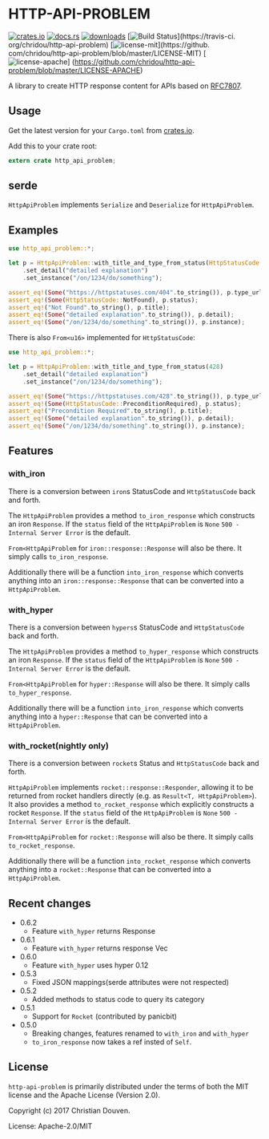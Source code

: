 # HTTP-API-PROBLEM

[![crates.io](https://img.shields.io/crates/v/http-api-problem.svg)](https://crates.io/crates/http-api-problem)
[![docs.rs](https://docs.rs/http-api-problem/badge.svg)](https://docs.rs/http-api-problem)
[![downloads](https://img.shields.io/crates/d/http-api-problem.svg)](https://crates.io/crates/http-api-problem)
[![Build Status](https://travis-ci.org/chridou/http-api-problem.svg?branch=master)](https://travis-ci.
org/chridou/http-api-problem)
[![license-mit](http://img.shields.io/badge/license-MIT-blue.svg)](https://github.
com/chridou/http-api-problem/blob/master/LICENSE-MIT)
[![license-apache](http://img.shields.io/badge/license-APACHE-blue.svg)]
(https://github.com/chridou/http-api-problem/blob/master/LICENSE-APACHE)

A library to create HTTP response content for APIs based on
[RFC7807](https://tools.ietf.org/html/rfc7807).

## Usage

Get the latest version for your `Cargo.toml` from
[crates.io](https://crates.io/crates/http-api-problem).

Add this to your crate root:

```rust
extern crate http_api_problem;
```

 ## serde

`HttpApiProblem` implements `Serialize` and `Deserialize` for
`HttpApiProblem`.

## Examples

```rust
use http_api_problem::*;

let p = HttpApiProblem::with_title_and_type_from_status(HttpStatusCode::NotFound)
    .set_detail("detailed explanation")
    .set_instance("/on/1234/do/something");

assert_eq!(Some("https://httpstatuses.com/404".to_string()), p.type_url);
assert_eq!(Some(HttpStatusCode::NotFound), p.status);
assert_eq!("Not Found".to_string(), p.title);
assert_eq!(Some("detailed explanation".to_string()), p.detail);
assert_eq!(Some("/on/1234/do/something".to_string()), p.instance);
```

There is also `From<u16>` implemented for `HttpStatusCode`:

```rust
use http_api_problem::*;

let p = HttpApiProblem::with_title_and_type_from_status(428)
    .set_detail("detailed explanation")
    .set_instance("/on/1234/do/something");

assert_eq!(Some("https://httpstatuses.com/428".to_string()), p.type_url);
assert_eq!(Some(HttpStatusCode::PreconditionRequired), p.status);
assert_eq!("Precondition Required".to_string(), p.title);
assert_eq!(Some("detailed explanation".to_string()), p.detail);
assert_eq!(Some("/on/1234/do/something".to_string()), p.instance);
```

## Features


### with_iron

There is a conversion between `iron`s StatusCode and `HttpStatusCode` back
and forth.

The `HttpApiProblem` provides a method `to_iron_response` which constructs
an iron `Response`. If the `status` field of the `HttpApiProblem` is `None`
`500 - Internal Server Error` is the default.

`From<HttpApiProblem` for `iron::response::Response` will also be there. It
simply calls `to_iron_response`.

Additionally there will be a function `into_iron_response` which converts
anything into an `iron::response::Response` that can be converted into a
`HttpApiProblem`.

### with_hyper

There is a conversion between `hypers`s StatusCode and `HttpStatusCode`
back and forth.

The `HttpApiProblem` provides a method `to_hyper_response` which constructs
an iron `Response`. If the `status` field of the `HttpApiProblem` is `None`
`500 - Internal Server Error` is the default.

`From<HttpApiProblem` for `hyper::Response` will also be there. It simply
calls `to_hyper_response`.

Additionally there will be a function `into_iron_response` which converts
anything into a `hyper::Response` that can be converted into a
`HttpApiProblem`.

### with_rocket(nightly only)

There is a conversion between `rocket`s Status and `HttpStatusCode` back
and forth.

`HttpApiProblem` implements `rocket::response::Responder`, allowing it to
be returned from rocket handlers directly (e.g. as `Result<T,
HttpApiProblem>`). It also provides a method `to_rocket_response` which
explicitly constructs a rocket `Response`. If the `status` field of the
`HttpApiProblem` is `None` `500 - Internal Server Error` is the default.

`From<HttpApiProblem` for `rocket::Response` will also be there. It simply
calls `to_rocket_response`.

Additionally there will be a function `into_rocket_response` which converts
anything into a `rocket::Response` that can be converted into a
`HttpApiProblem`.


## Recent changes

* 0.6.2
    * Feature `with_hyper` returns Response<Body>
* 0.6.1
    * Feature `with_hyper` returns response Vec<u8>
* 0.6.0
    * Feature `with_hyper` uses hyper 0.12
* 0.5.3
    * Fixed JSON mappings(serde attributes were not respected)
* 0.5.2
    * Added methods to status code to query its category
* 0.5.1
    * Support for `Rocket` (contributed by panicbit)
* 0.5.0
    * Breaking changes, features renamed to `with_iron` and `with_hyper`
    * `to_iron_response` now takes a ref insted of `Self`.

## License

`http-api-problem` is primarily distributed under the terms of both the MIT
license and the Apache License (Version 2.0).

Copyright (c) 2017 Christian Douven.

License: Apache-2.0/MIT
